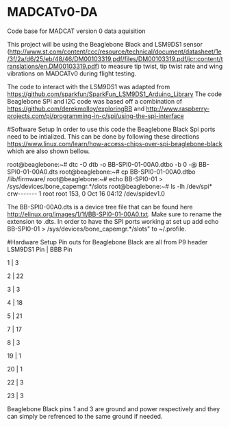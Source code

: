 # MADCATv0-DA
Code base for MADCAT version 0 data aquisition

This project will be using the Beaglebone Black and LSM9DS1 sensor (http://www.st.com/content/ccc/resource/technical/document/datasheet/1e/3f/2a/d6/25/eb/48/46/DM00103319.pdf/files/DM00103319.pdf/jcr:content/translations/en.DM00103319.pdf) to measure tip twist, tip twist rate and wing vibrations on MADCATv0 during flight testing. 

The code to interact with the LSM9DS1 was adapted from https://github.com/sparkfun/SparkFun_LSM9DS1_Arduino_Library
The code Beaglebone SPI and I2C code was based off a combination of https://github.com/derekmolloy/exploringBB and http://www.raspberry-projects.com/pi/programming-in-c/spi/using-the-spi-interface

#Software Setup
In order to use this code the Beaglebone Black Spi ports need to be intialized. This can be done by following these directions https://www.linux.com/learn/how-access-chips-over-spi-beaglebone-black which are also shown bellow. 

root@beaglebone:~# dtc -O dtb -o BB-SPI0-01-00A0.dtbo -b 0 -@ BB-SPI0-01-00A0.dts
root@beaglebone:~# cp BB-SPI0-01-00A0.dtbo /lib/firmware/
root@beaglebone:~# echo BB-SPI0-01 > /sys/devices/bone_capemgr.*/slots
root@beaglebone:~# ls -lh /dev/spi*
crw------- 1 root root 153, 0 Oct 16 04:12 /dev/spidev1.0

The BB-SPI0-00A0.dts is a device tree file that can be found here http://elinux.org/images/1/1f/BB-SPI0-01-00A0.txt. Make sure to rename the extension to .dts. In order to have the SPI ports working at set up add echo BB-SPI0-01 > /sys/devices/bone_capemgr.*/slots" to ~/.profile.

#Hardware Setup
Pin outs for Beaglebone Black are all from P9 header
LSM9DS1 Pin | BBB Pin

1           |  3

2           |  22

3           |  3

4           |  18

5           |  21

7           |  17

8           |  3

19          |  1

20          |  1

22          |  3

23          |  3

Beaglebone Black pins 1 and 3 are ground and power respectively and they can simply be refrenced to the same ground if needed.
